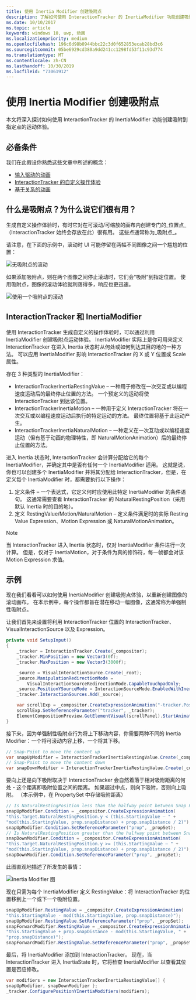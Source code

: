 ```yaml
---
title: 使用 Inertia Modifier 创建吸附点
description: 了解如何使用 InteractionTracker 的 InertiaModifier 功能创建吸附到指定点的运动体验。
ms.date: 10/10/2017
ms.topic: article
keywords: windows 10, uwp, 动画
ms.localizationpriority: medium
ms.openlocfilehash: 196c6d98b0944bbc22c3d0f652853ecab28bd3c6
ms.sourcegitcommit: 05be6929cd380a9dd241cc1298fd53f11c93d774
ms.translationtype: MT
ms.contentlocale: zh-CN
ms.lasthandoff: 10/30/2019
ms.locfileid: "73061912"
---
```

# <a name="create-snap-points-with-inertia-modifiers"></a>使用 Inertia Modifier 创建吸附点

本文将深入探讨如何使用 InteractionTracker 的 InertiaModifier 功能创建吸附到指定点的运动体验。

## <a name="prerequisites"></a>必备条件

我们在此假设你熟悉这些文章中所述的概念：

- [输入驱动的动画](input-driven-animations.md)
- [InteractionTracker 的自定义操作体验](interaction-tracker-manipulations.md)
- [基于关系的动画](relation-animations.md)

## <a name="what-are-snap-points-and-why-are-they-useful"></a>什么是吸附点？为什么说它们很有用？

生成自定义操作体验时，有时它对在可滚动/可缩放的画布内创建专门的_位置点_（InteractionTracker 始终会存放在此）很有用。 这些点通常称为_吸附点_。

请注意，在下面的示例中，滚动时 UI 可能停留在两幅不同图像之间一个尴尬的位置：

![无吸附点的滚动](images/animation/snap-points-none.gif)

如果添加吸附点，则在两个图像之间停止滚动时，它们会“吸附”到指定位置。 使用吸附点，图像的滚动体验就利落得多，响应也更迅速。

![使用一个吸附点的滚动](images/animation/snap-points-single.gif)

## <a name="interactiontracker-and-inertiamodifiers"></a>InteractionTracker 和 InertiaModifier

使用 InteractionTracker 生成自定义的操作体验时，可以通过利用 InertiaModifier 创建吸附点运动体验。 InertiaModifier 实际上是你可用来定义 InteractionTracker 在进入 Inertia 状态时从何处或如何到达其目的地的一种方法。 可以应用 InertiaModifier 影响 InteractionTracker 的 X 或 Y 位置或 Scale 属性。

存在 3 种类型的 InertiaModifier：

- InteractionTrackerInertiaRestingValue – 一种用于修改在一次交互或以编程速度运动后的最终停止位置的方法。 一个预定义的运动将使 InteractionTracker 到达该位置。
- InteractionTrackerInertiaMotion – 一种用于定义 InteractionTracker 将在一次交互或以编程速度运动后执行的特定运动的方法。 最终位置将基于此运动产生。
- InteractionTrackerInertiaNaturalMotion – 一种定义在一次互动或以编程速度运动（但有基于动画的物理特性，即 NaturalMotionAnimation）后的最终停止位置的方法。

进入 Inertia 状态时, InteractionTracker 会计算分配给它的每个 InertiaModifier，并确定其中是否有任何一个 InertiaModifier 适用。 这就是说，你也可以创建多个 InertiaModifier 并将其分配给 InteractionTracker，但是，在定义每个 InertiaModifier 时，都需要执行以下操作：

1. 定义条件 – 一个表达式，它定义何时应使用此特定 InertiaModifier 的条件语句。 这通常需要查看 InteractionTracker 的 NaturalRestingPosition（采用默认 Inertia 时的目的地）。
1. 定义 RestingValue/Motion/NaturalMotion – 定义条件满足时的实际 Resting Value Expression、Motion Expression 或 NaturalMotionAnimation。

> [!NOTE]
> 当 InteractionTracker 进入 Inertia 状态时，仅对 InertiaModifier 条件进行一次计算。 但是，仅对于 InertiaMotion，对于条件为真的修饰符，每一帧都会对该 Motion Expression 求值。

## <a name="example"></a>示例

现在我们看看可以如何使用 InertiaModifier 创建吸附点体验，以重新创建图像的滚动画布。 在本示例中，每个操作都旨在潜在移动一幅图像，这通常称为单强制性吸附点。

让我们首先来设置将利用 InteractionTracker 位置的 InteractionTracker、VisualInteractionSource 以及 Expression。

```csharp
private void SetupInput()
{
    _tracker = InteractionTracker.Create(_compositor);
    _tracker.MinPosition = new Vector3(0f);
    _tracker.MaxPosition = new Vector3(3000f);

    _source = VisualInteractionSource.Create(_root);
    _source.ManipulationRedirectionMode =
        VisualInteractionSourceRedirectionMode.CapableTouchpadOnly;
    _source.PositionYSourceMode = InteractionSourceMode.EnabledWithInertia;
    _tracker.InteractionSources.Add(_source);

    var scrollExp = _compositor.CreateExpressionAnimation("-tracker.Position.Y");
    scrollExp.SetReferenceParameter("tracker", _tracker);
    ElementCompositionPreview.GetElementVisual(scrollPanel).StartAnimation("Offset.Y", scrollExp);
}
```

接下来，因为单强制性吸附点行为将上下移动内容，你需要两种不同的 Inertia Modifier：一个将可滚动内容上移，一个将其下移。

```csharp
// Snap-Point to move the content up
var snapUpModifier = InteractionTrackerInertiaRestingValue.Create(_compositor);
// Snap-Point to move the content down
var snapDownModifier = InteractionTrackerInertiaRestingValue.Create(_compositor);
```

要向上还是向下吸附取决于 InteractionTracker 会自然着落于相对吸附距离的何处 - 这个距离即吸附位置之间的距离。 如果超过中点，则向下吸附，否则向上吸附。 （本示例中，在 PropertySet 中存储吸附距离）

```csharp
// Is NaturalRestingPosition less than the halfway point between Snap Points?
snapUpModifier.Condition = _compositor.CreateExpressionAnimation(
"this.Target.NaturalRestingPosition.y < (this.StartingValue – " + 
"mod(this.StartingValue, prop.snapDistance) + prop.snapDistance / 2)");
snapUpModifier.Condition.SetReferenceParameter("prop", _propSet);
// Is NaturalRestingPosition greater than the halfway point between Snap Points?
snapDownModifier.Condition = _compositor.CreateExpressionAnimation(
"this.Target.NaturalRestingPosition.y >= (this.StartingValue – " + 
"mod(this.StartingValue, prop.snapDistance) + prop.snapDistance / 2)");
snapDownModifier.Condition.SetReferenceParameter("prop", _propSet);
```

此图直观地描述了所发生的事情：

![Inertia Modifier 图](images/animation/inertia-modifier-diagram.png)

现在只需为每个 InertiaModifier 定义 RestingValue：将 InteractionTracker 的位置移到上一个或下一个吸附位置。

```csharp
snapUpModifier.RestingValue = _compositor.CreateExpressionAnimation(
"this.StartingValue - mod(this.StartingValue, prop.snapDistance)");
snapUpModifier.RestingValue.SetReferenceParameter("prop", _propSet);
snapForwardModifier.RestingValue = _compositor.CreateExpressionAnimation(
"this.StartingValue + prop.snapDistance - mod(this.StartingValue, " + 
"prop.snapDistance)");
snapForwardModifier.RestingValue.SetReferenceParameter("prop", _propSet);
```

最后，将 InertiaModifier 添加到 InteractionTracker。 现在，当 InteractionTracker 进入 InertiaState 时，它将检查 InertiaModifier 以查看其位置是否应修改。

```csharp
var modifiers = new InteractionTrackerInertiaRestingValue[] { 
snapUpModifier, snapDownModifier };
_tracker.ConfigurePositionYInertiaModifiers(modifiers);
```